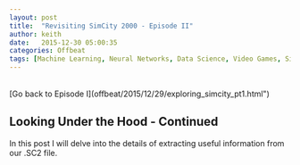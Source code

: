 ```yaml
---
layout: post
title:  "Revisiting SimCity 2000 - Episode II"
author: keith
date:   2015-12-30 05:00:35
categories: Offbeat
tags: [Machine Learning, Neural Networks, Data Science, Video Games, SimCity, Simulation, Hex Editing]
---
```

<br>
[Go back to Episode I](offbeat/2015/12/29/exploring_simcity_pt1.html")
<br>

## Looking Under the Hood - Continued
In this post I will delve into the details of extracting useful information from our .SC2 file.

